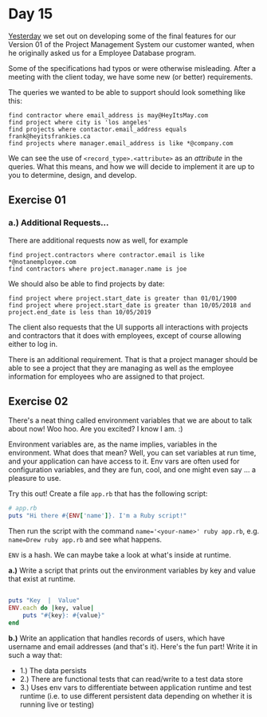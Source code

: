 # Day 15

[Yesterday](https://github.com/compsciacademy/fulltime-program-2021-Q2/tree/main/Week03/Day14#day-14) we set out on developing some of the final features for our Version 01 of the Project Management System our customer wanted, when he originally asked us for a Employee Database program.  
  
Some of the specifications had typos or were otherwise misleading. After a meeting with the client today, we have some new (or better) requirements.  
  
The queries we wanted to be able to support should look something like this:
```
find contractor where email_address is may@HeyItsMay.com
find project where city is 'los angeles'
find projects where contactor.email_address equals frank@heyitsfrankies.ca
find projects where manager.email_address is like *@company.com
```

We can see the use of `<record_type>.<attribute>`  as an _attribute_ in the queries. What this means, and how we will decide to implement it are up to you to determine, design, and develop.  
  
## Exercise 01  
  
### a.) Additional Requests...
  
There are additional requests now as well, for example
```
find project.contractors where contractor.email is like *@notanemployee.com
find contractors where project.manager.name is joe
```

We should also be able to find projects by date:
```
find project where project.start_date is greater than 01/01/1900
find project where project.start_date is greater than 10/05/2018 and project.end_date is less than 10/05/2019
```

The client also requests that the UI supports all interactions with projects and contractors that it does with employees, except of course allowing either to log in.  
  
There is an additional requirement. That is that a project manager should be able to see a project that they are managing as well as the employee information for employees who are assigned to that project.

## Exercise 02  
  
There's a neat thing called environment variables that we are about to talk about now! Woo hoo. Are you excited? I know I am. :)  
  
Environment variables are, as the name implies, variables in the environment. What does that mean? Well, you can set variables at run time, and your application can have access to it. Env vars are often used for configuration variables, and they are fun, cool, and one might even say ... a pleasure to use.  
  
Try this out! Create a file `app.rb` that has the following script:

```ruby
# app.rb
puts "Hi there #{ENV['name']}. I'm a Ruby script!"

```

Then run the script with the command `name='<your-name>' ruby app.rb`, e.g. `name=Drew ruby app.rb` and see what happens.
  
`ENV` is a hash. We can maybe take a look at what's inside at runtime.

**a.)** Write a script that prints out the environment variables by key and value that exist at runtime.

```ruby

puts "Key  |  Value"
ENV.each do |key, value|
    puts "#{key}: #{value}"
end
```

**b.)** Write an application that handles records of users, which have username and email addresses (and that's it). Here's the fun part! Write it in such a way that:
  - 1.) The data persists
  - 2.) There are functional tests that can read/write to a test data store
  - 3.) Uses env vars to differentiate between application runtime and test runtime (i.e. to use different persistent data depending on whether it is running live or testing)  
    
